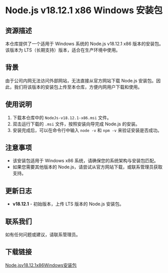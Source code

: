 # Node.js v18.12.1 x86 Windows 安装包

## 资源描述

本仓库提供了一个适用于 Windows 系统的 Node.js v18.12.1 x86 版本的安装包。该版本为 LTS（长期支持）版本，适合在生产环境中使用。

## 背景

由于公司内网无法访问外部网站，无法直接从官方网站下载 Node.js 安装包。因此，我们将该版本的安装包上传至本仓库，方便内网用户下载和使用。

## 使用说明

1. 下载本仓库中的 `NodeJs-v18.12.1-x86.msi` 文件。
2. 双击运行下载的 `.msi` 文件，按照安装向导完成 Node.js 的安装。
3. 安装完成后，可以在命令行中输入 `node -v` 和 `npm -v` 来验证安装是否成功。

## 注意事项

- 该安装包适用于 Windows x86 系统，请确保您的系统架构与安装包匹配。
- 如果您需要其他版本的 Node.js，请尝试从官方网站下载，或联系管理员获取支持。

## 更新日志

- **v18.12.1** - 初始版本，上传 LTS 版本的 Node.js 安装包。

## 联系我们

如有任何问题或建议，请联系管理员。

## 下载链接

[Node.jsv18.12.1x86Windows安装包](https://pan.quark.cn/s/ac67115e57b9)